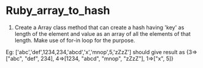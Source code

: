 Ruby_array_to_hash
==================
1. Create a Array class method that can create a hash having 'key' as length of the element and value as an array of all the elements of that length. Make use of for-in loop for the purpose.

Eg: ['abc','def',1234,234,'abcd','x','mnop',5,'zZzZ'] should give result as {3=>["abc", "def", 234], 4=>[1234, "abcd", "mnop", "zZzZ"], 1=>["x", 5]}

